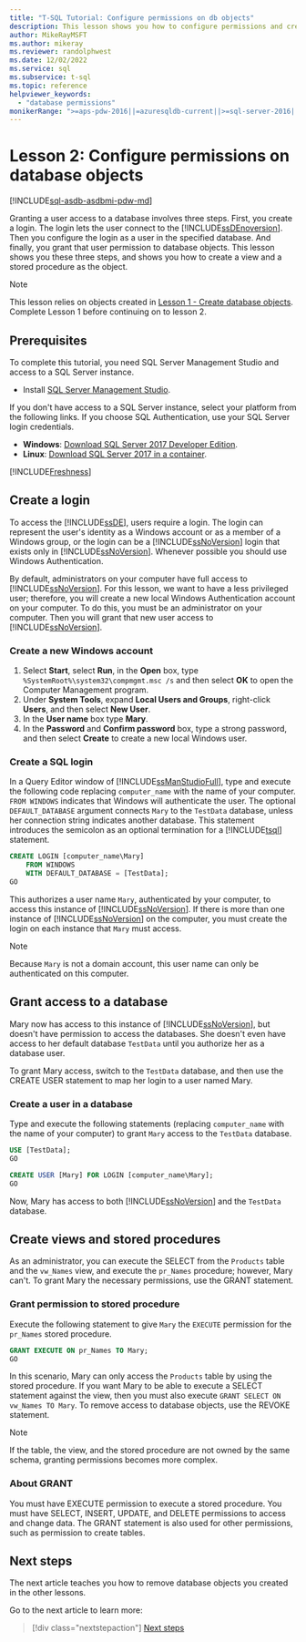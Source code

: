 ```yaml
---
title: "T-SQL Tutorial: Configure permissions on db objects"
description: This lesson shows you how to configure permissions and create a view and a stored procedure as the object.
author: MikeRayMSFT
ms.author: mikeray
ms.reviewer: randolphwest
ms.date: 12/02/2022
ms.service: sql
ms.subservice: t-sql
ms.topic: reference
helpviewer_keywords:
  - "database permissions"
monikerRange: ">=aps-pdw-2016||=azuresqldb-current||>=sql-server-2016||>=sql-server-linux-2017||=azuresqldb-mi-current"
---
```


# Lesson 2: Configure permissions on database objects

[!INCLUDE[sql-asdb-asdbmi-pdw-md](../includes/applies-to-version/sql-asdb-asdbmi-pdw.md)]

Granting a user access to a database involves three steps. First, you create a login. The login lets the user connect to the [!INCLUDE[ssDEnoversion](../includes/ssdenoversion-md.md)]. Then you configure the login as a user in the specified database. And finally, you grant that user permission to database objects. This lesson shows you these three steps, and shows you how to create a view and a stored procedure as the object.

> [!NOTE]  
> This lesson relies on objects created in [Lesson 1 - Create database objects](lesson-1-creating-database-objects.md). Complete Lesson 1 before continuing on to lesson 2.

## Prerequisites

To complete this tutorial, you need SQL Server Management Studio and access to a SQL Server instance.

- Install [SQL Server Management Studio](../ssms/download-sql-server-management-studio-ssms.md).

If you don't have access to a SQL Server instance, select your platform from the following links. If you choose SQL Authentication, use your SQL Server login credentials.

- **Windows**: [Download SQL Server 2017 Developer Edition](https://www.microsoft.com/sql-server/sql-server-downloads).
- **Linux**: [Download SQL Server 2017 in a container](../linux/quickstart-install-connect-docker.md).

[!INCLUDE[Freshness](../includes/paragraph-content/fresh-note-steps-feedback.md)]

## Create a login

To access the [!INCLUDE[ssDE](../includes/ssde-md.md)], users require a login. The login can represent the user's identity as a Windows account or as a member of a Windows group, or the login can be a [!INCLUDE[ssNoVersion](../includes/ssnoversion-md.md)] login that exists only in [!INCLUDE[ssNoVersion](../includes/ssnoversion-md.md)]. Whenever possible you should use Windows Authentication.

By default, administrators on your computer have full access to [!INCLUDE[ssNoVersion](../includes/ssnoversion-md.md)]. For this lesson, we want to have a less privileged user; therefore, you will create a new local Windows Authentication account on your computer. To do this, you must be an administrator on your computer. Then you will grant that new user access to [!INCLUDE[ssNoVersion](../includes/ssnoversion-md.md)].

### Create a new Windows account

1. Select **Start**, select **Run**, in the **Open** box, type `%SystemRoot%\system32\compmgmt.msc /s` and then select **OK** to open the Computer Management program.
1. Under **System Tools**, expand **Local Users and Groups**, right-click **Users**, and then select **New User**.
1. In the **User name** box type **Mary**.
1. In the **Password** and **Confirm password** box, type a strong password, and then select **Create** to create a new local Windows user.

### Create a SQL login

In a Query Editor window of [!INCLUDE[ssManStudioFull](../includes/ssmanstudiofull-md.md)], type and execute the following code replacing `computer_name` with the name of your computer. `FROM WINDOWS` indicates that Windows will authenticate the user. The optional `DEFAULT_DATABASE` argument connects `Mary` to the `TestData` database, unless her connection string indicates another database. This statement introduces the semicolon as an optional termination for a [!INCLUDE[tsql](../includes/tsql-md.md)] statement.

```sql
CREATE LOGIN [computer_name\Mary]
    FROM WINDOWS
    WITH DEFAULT_DATABASE = [TestData];
GO
```

This authorizes a user name `Mary`, authenticated by your computer, to access this instance of [!INCLUDE[ssNoVersion](../includes/ssnoversion-md.md)]. If there is more than one instance of [!INCLUDE[ssNoVersion](../includes/ssnoversion-md.md)] on the computer, you must create the login on each instance that `Mary` must access.  

> [!NOTE]  
> Because `Mary` is not a domain account, this user name can only be authenticated on this computer.

## Grant access to a database

Mary now has access to this instance of [!INCLUDE[ssNoVersion](../includes/ssnoversion-md.md)], but doesn't have permission to access the databases. She doesn't even have access to her default database `TestData` until you authorize her as a database user.

To grant Mary access, switch to the `TestData` database, and then use the CREATE USER statement to map her login to a user named Mary.

### Create a user in a database

Type and execute the following statements (replacing `computer_name` with the name of your computer) to grant `Mary` access to the `TestData` database.

```sql
USE [TestData];
GO

CREATE USER [Mary] FOR LOGIN [computer_name\Mary];
GO
```

Now, Mary has access to both [!INCLUDE[ssNoVersion](../includes/ssnoversion-md.md)] and the `TestData` database.

## Create views and stored procedures

As an administrator, you can execute the SELECT from the `Products` table and the `vw_Names` view, and execute the `pr_Names` procedure; however, Mary can't. To grant Mary the necessary permissions, use the GRANT statement.

### Grant permission to stored procedure

Execute the following statement to give `Mary` the `EXECUTE` permission for the `pr_Names` stored procedure.

```sql
GRANT EXECUTE ON pr_Names TO Mary;
GO
```

In this scenario, Mary can only access the `Products` table by using the stored procedure. If you want Mary to be able to execute a SELECT statement against the view, then you must also execute `GRANT SELECT ON vw_Names TO Mary`. To remove access to database objects, use the REVOKE statement.

> [!NOTE]  
> If the table, the view, and the stored procedure are not owned by the same schema, granting permissions becomes more complex.

### About GRANT

You must have EXECUTE permission to execute a stored procedure. You must have SELECT, INSERT, UPDATE, and DELETE permissions to access and change data. The GRANT statement is also used for other permissions, such as permission to create tables.

## Next steps

The next article teaches you how to remove database objects you created in the other lessons.

Go to the next article to learn more:
> [!div class="nextstepaction"]
> [Next steps](lesson-3-deleting-database-objects.md)
